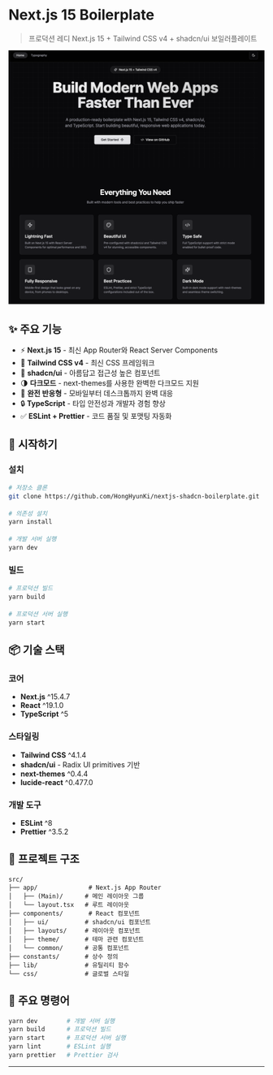 # Next.js 15 Boilerplate

> 프로덕션 레디 Next.js 15 + Tailwind CSS v4 + shadcn/ui 보일러플레이트

![Project Preview](/public/preview.png)

## ✨ 주요 기능

- ⚡️ **Next.js 15** - 최신 App Router와 React Server Components
- 🎨 **Tailwind CSS v4** - 최신 CSS 프레임워크
- 🧩 **shadcn/ui** - 아름답고 접근성 높은 컴포넌트
- 🌗 **다크모드** - next-themes를 사용한 완벽한 다크모드 지원
- 📱 **완전 반응형** - 모바일부터 데스크톱까지 완벽 대응
- 🔒 **TypeScript** - 타입 안전성과 개발자 경험 향상
- ✅ **ESLint + Prettier** - 코드 품질 및 포맷팅 자동화

## 🚀 시작하기

### 설치

```bash
# 저장소 클론
git clone https://github.com/HongHyunKi/nextjs-shadcn-boilerplate.git

# 의존성 설치
yarn install

# 개발 서버 실행
yarn dev
```

### 빌드

```bash
# 프로덕션 빌드
yarn build

# 프로덕션 서버 실행
yarn start
```

## 📦 기술 스택

### 코어
- **Next.js** ^15.4.7
- **React** ^19.1.0
- **TypeScript** ^5

### 스타일링
- **Tailwind CSS** ^4.1.4
- **shadcn/ui** - Radix UI primitives 기반
- **next-themes** ^0.4.4
- **lucide-react** ^0.477.0

### 개발 도구
- **ESLint** ^8
- **Prettier** ^3.5.2

## 📁 프로젝트 구조

```
src/
├── app/              # Next.js App Router
│   ├── (Main)/      # 메인 레이아웃 그룹
│   └── layout.tsx   # 루트 레이아웃
├── components/       # React 컴포넌트
│   ├── ui/          # shadcn/ui 컴포넌트
│   ├── layouts/     # 레이아웃 컴포넌트
│   ├── theme/       # 테마 관련 컴포넌트
│   └── common/      # 공통 컴포넌트
├── constants/       # 상수 정의
├── lib/             # 유틸리티 함수
└── css/             # 글로벌 스타일
```

## 🎯 주요 명령어

```bash
yarn dev        # 개발 서버 실행
yarn build      # 프로덕션 빌드
yarn start      # 프로덕션 서버 실행
yarn lint       # ESLint 실행
yarn prettier   # Prettier 검사
```

---
